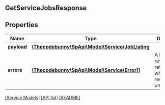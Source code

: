 ## GetServiceJobsResponse

## Properties

Name | Type | Description | Notes
------------ | ------------- | ------------- | -------------
**payload** | [**\Thecodebunny\SpApi\Model\Service\JobListing**](JobListing.md) |  | [optional]
**errors** | [**\Thecodebunny\SpApi\Model\Service\Error[]**](Error.md) | A list of error responses returned when a request is unsuccessful. | [optional]

[[Service Models]](../) [[API list]](../../Api) [[README]](../../../README.md)

